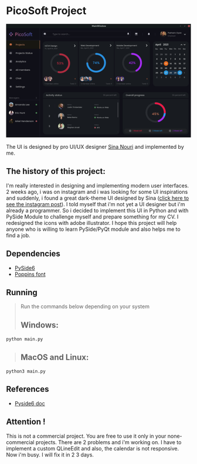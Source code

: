 # PicoSoft Project
![alt text](https://github.com/parhamoyan/PicoSoft-Project/blob/main/src/imgs/screenshot.png)

The UI is designed by pro UI/UX designer [Sina Nouri](https://www.instagram.com/sinanouriux/) and implemented by me.
## The history of this project:
I'm really interested in designing and implementing modern user interfaces. 2 weeks ago, i was on instagram and i was looking for some UI inspirations and suddenly, i found a great dark-theme UI designed by Sina ([click here to see the instagram post](https://www.instagram.com/p/CQNDwlNj6cp/)). I told myself that i'm not yet a UI designer but i'm already a programmer. So i decided to implement this UI in Python and with PySide Module to challenge myself and prepare something for my CV. I redesigned the icons with adobe illustrator. I hope this project will help anyone who is willing to learn PySide/PyQt module and also helps me to find a job.

## Dependencies
- [PySide6](https://pypi.org/project/PySide6/)
- [Poppins font](https://fonts.google.com/specimen/Poppins)

## Running
> Run the commands below depending on your system
> ## **Windows**:
```console
python main.py
```
> ## **MacOS and Linux**:
```console
python3 main.py
```

## References
- [Pyside6 doc](https://doc.qt.io/qtforpython/)

## Attention !
This is not a commercial project. You are free to use it only in your none-commercial projects. There are 2 problems and i'm working on. I have to implement a custom QLineEdit and also, the calendar is not responsive. Now i'm busy. I will fix it in 2 3 days.
